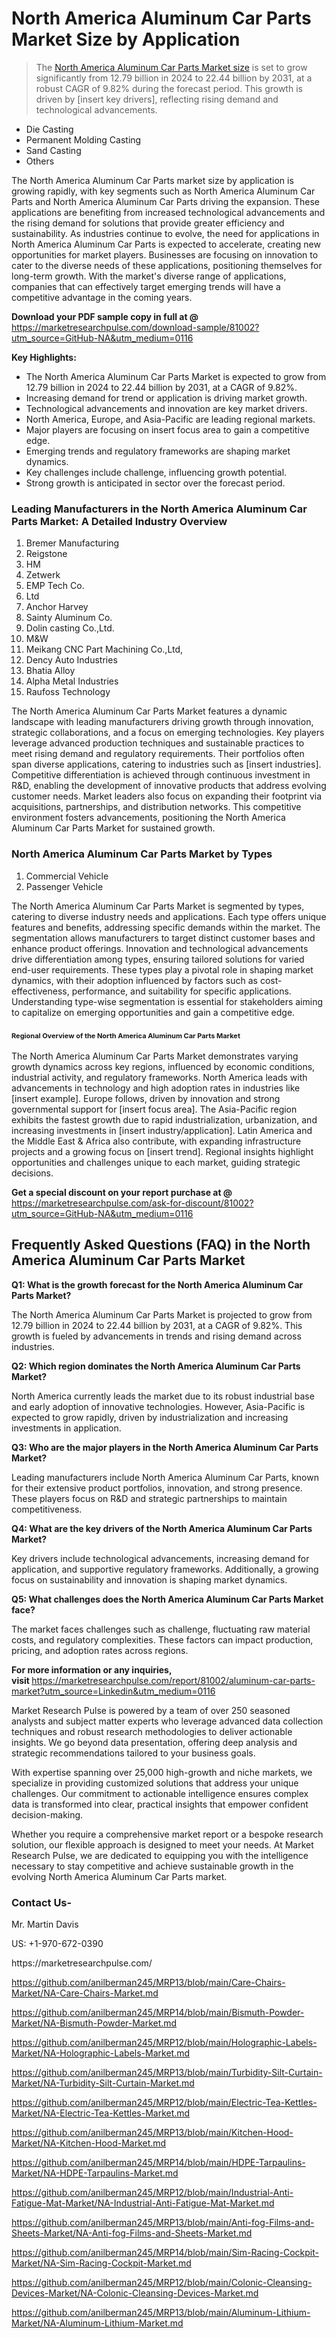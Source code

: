 <h1>North America Aluminum Car Parts Market&nbsp;Size by Application</h1><blockquote><p>The <a href="https://marketresearchpulse.com/download-sample/81002?utm_source=GitHub-NA&amp;utm_medium=0116">North America Aluminum Car Parts Market size</a> is set to grow significantly from 12.79 billion in 2024 to 22.44 billion by 2031, at a robust CAGR of 9.82% during the forecast period. This growth is driven by [insert key drivers], reflecting rising demand and technological advancements.</p></blockquote><ul><li>Die Casting<li> Permanent Molding Casting<li> Sand Casting<li> Others</li></ul><p>The North America Aluminum Car Parts market size by application is growing rapidly, with key segments such as North America Aluminum Car Parts and North America Aluminum Car Parts driving the expansion. These applications are benefiting from increased technological advancements and the rising demand for solutions that provide greater efficiency and sustainability. As industries continue to evolve, the need for applications in North America Aluminum Car Parts is expected to accelerate, creating new opportunities for market players. Businesses are focusing on innovation to cater to the diverse needs of these applications, positioning themselves for long-term growth. With the market's diverse range of applications, companies that can effectively target emerging trends will have a competitive advantage in the coming years.</p><p><strong>Download your PDF sample copy in full at @ </strong><a href="https://marketresearchpulse.com/download-sample/81002?utm_source=GitHub-NA&amp;utm_medium=0116">https://marketresearchpulse.com/download-sample/81002?utm_source=GitHub-NA&amp;utm_medium=0116</a></p><p><strong>Key Highlights: </strong></p><ul><li>The North America Aluminum Car Parts Market is expected to grow from 12.79 billion in 2024 to 22.44 billion by 2031, at a CAGR of 9.82%.</li><li>Increasing demand for trend or application is driving market growth.</li><li>Technological advancements and innovation are key market drivers.</li><li>North America, Europe, and Asia-Pacific are leading regional markets.</li><li>Major players are focusing on insert focus area to gain a competitive edge.</li><li>Emerging trends and regulatory frameworks are shaping market dynamics.</li><li>Key challenges include challenge, influencing growth potential.</li><li>Strong growth is anticipated in sector over the forecast period.</li></ul><h3>Leading Manufacturers in the North America Aluminum Car Parts Market: A Detailed Industry Overview</h3><ol><li>Bremer Manufacturing</li><li>Reigstone</li><li>HM</li><li>Zetwerk</li><li>EMP Tech Co.</li><li>Ltd</li><li>Anchor Harvey</li><li>Sainty Aluminum Co.</li><li>Dolin casting Co.,Ltd.</li><li>M&W</li><li>Meikang CNC Part Machining Co.,Ltd,</li><li>Dency Auto Industries</li><li>Bhatia Alloy</li><li>Alpha Metal Industries</li><li>Raufoss Technology</li></ol><div class="flex max-w-full flex-col flex-grow"><div class="min-h-8 text-message flex w-full flex-col items-end gap-2 whitespace-normal break-words [.text-message+&amp;]:mt-5" dir="auto" data-message-author-role="assistant" data-message-id="fd8432e4-4910-450d-b182-61b7bfb0a01f" data-message-model-slug="gpt-4o"><div class="flex w-full flex-col gap-1 empty:hidden first:pt-[3px]"><div class="markdown prose w-full break-words dark:prose-invert light"><p>The North America Aluminum Car Parts Market features a dynamic landscape with leading manufacturers driving growth through innovation, strategic collaborations, and a focus on emerging technologies. Key players leverage advanced production techniques and sustainable practices to meet rising demand and regulatory requirements. Their portfolios often span diverse applications, catering to industries such as [insert industries]. Competitive differentiation is achieved through continuous investment in R&amp;D, enabling the development of innovative products that address evolving customer needs. Market leaders also focus on expanding their footprint via acquisitions, partnerships, and distribution networks. This competitive environment fosters advancements, positioning the North America Aluminum Car Parts Market for sustained growth.</p></div></div></div></div><h3>North America Aluminum Car Parts Market by Types</h3><ol><li>Commercial Vehicle<li> Passenger Vehicle</li></ol><div class="flex max-w-full flex-col flex-grow"><div class="min-h-8 text-message flex w-full flex-col items-end gap-2 whitespace-normal break-words [.text-message+&amp;]:mt-5" dir="auto" data-message-author-role="assistant" data-message-id="084470be-0bb7-4664-bddf-5156b4f41249" data-message-model-slug="gpt-4o-mini"><div class="flex w-full flex-col gap-1 empty:hidden first:pt-[3px]"><div class="markdown prose w-full break-words dark:prose-invert light"><p>The North America Aluminum Car Parts Market is segmented by types, catering to diverse industry needs and applications. Each type offers unique features and benefits, addressing specific demands within the market. The segmentation allows manufacturers to target distinct customer bases and enhance product offerings. Innovation and technological advancements drive differentiation among types, ensuring tailored solutions for varied end-user requirements. These types play a pivotal role in shaping market dynamics, with their adoption influenced by factors such as cost-effectiveness, performance, and suitability for specific applications. Understanding type-wise segmentation is essential for stakeholders aiming to capitalize on emerging opportunities and gain a competitive edge.</p></div></div></div></div><h3><span style="font-size: 11px;">Regional Overview of the North America Aluminum Car Parts Market</span></h3><div class="flex max-w-full flex-col flex-grow"><div class="min-h-8 text-message flex w-full flex-col items-end gap-2 whitespace-normal break-words [.text-message+&amp;]:mt-5" dir="auto" data-message-author-role="assistant" data-message-id="e9038762-ce64-4e30-91c9-9bd413514231" data-message-model-slug="gpt-4o-mini"><div class="flex w-full flex-col gap-1 empty:hidden first:pt-[3px]"><div class="markdown prose w-full break-words dark:prose-invert light"><p>The North America Aluminum Car Parts Market demonstrates varying growth dynamics across key regions, influenced by economic conditions, industrial activity, and regulatory frameworks. North America leads with advancements in technology and high adoption rates in industries like [insert example]. Europe follows, driven by innovation and strong governmental support for [insert focus area]. The Asia-Pacific region exhibits the fastest growth due to rapid industrialization, urbanization, and increasing investments in [insert industry/application]. Latin America and the Middle East &amp; Africa also contribute, with expanding infrastructure projects and a growing focus on [insert trend]. Regional insights highlight opportunities and challenges unique to each market, guiding strategic decisions.</p></div></div></div></div><p><strong>Get a special discount on your report purchase at @ </strong><a href="https://marketresearchpulse.com/ask-for-discount/81002?utm_source=GitHub-NA&amp;utm_medium=0116">https://marketresearchpulse.com/ask-for-discount/81002?utm_source=GitHub-NA&amp;utm_medium=0116</a></p><h2>Frequently Asked Questions (FAQ) in the North America Aluminum Car Parts Market</h2><p><strong>Q1: What is the growth forecast for the North America Aluminum Car Parts Market?</strong></p><p>The North America Aluminum Car Parts Market is projected to grow from 12.79 billion in 2024 to 22.44 billion by 2031, at a CAGR of 9.82%. This growth is fueled by advancements in trends and rising demand across industries.</p><p><strong>Q2: Which region dominates the North America Aluminum Car Parts Market?</strong></p><p>North America currently leads the market due to its robust industrial base and early adoption of innovative technologies. However, Asia-Pacific is expected to grow rapidly, driven by industrialization and increasing investments in application.</p><p><strong>Q3: Who are the major players in the North America Aluminum Car Parts Market?</strong></p><p>Leading manufacturers include North America Aluminum Car Parts, known for their extensive product portfolios, innovation, and strong presence. These players focus on R&amp;D and strategic partnerships to maintain competitiveness.</p><p><strong>Q4: What are the key drivers of the North America Aluminum Car Parts Market?</strong></p><p>Key drivers include technological advancements, increasing demand for application, and supportive regulatory frameworks. Additionally, a growing focus on sustainability and innovation is shaping market dynamics.</p><p><strong>Q5: What challenges does the North America Aluminum Car Parts Market face?</strong></p><p>The market faces challenges such as challenge, fluctuating raw material costs, and regulatory complexities. These factors can impact production, pricing, and adoption rates across regions.</p><p><strong>For more information or any inquiries, visit&nbsp;</strong><a href="https://marketresearchpulse.com/report/81002/aluminum-car-parts-market?utm_source=Linkedin&utm_medium=0116">https://marketresearchpulse.com/report/81002/aluminum-car-parts-market?utm_source=Linkedin&utm_medium=0116</a></p><p>Market Research Pulse is powered by a team of over 250 seasoned analysts and subject matter experts who leverage advanced data collection techniques and robust research methodologies to deliver actionable insights. We go beyond data presentation, offering deep analysis and strategic recommendations tailored to your business goals.</p><p>With expertise spanning over 25,000 high-growth and niche markets, we specialize in providing customized solutions that address your unique challenges. Our commitment to actionable intelligence ensures complex data is transformed into clear, practical insights that empower confident decision-making.</p><p>Whether you require a comprehensive market report or a bespoke research solution, our flexible approach is designed to meet your needs. At Market Research Pulse, we are dedicated to equipping you with the intelligence necessary to stay competitive and achieve sustainable growth in the evolving North America Aluminum Car Parts market.</p><h3><strong>Contact Us-</strong></h3><p>Mr. Martin Davis</p><p>US: +1-970-672-0390</p><p>https://marketresearchpulse.com/</p><p><a href="https://github.com/anilberman245/MRP13/blob/main/Care-Chairs-Market/NA-Care-Chairs-Market.md">https://github.com/anilberman245/MRP13/blob/main/Care-Chairs-Market/NA-Care-Chairs-Market.md</a></p><p><a href="https://github.com/anilberman245/MRP14/blob/main/Bismuth-Powder-Market/NA-Bismuth-Powder-Market.md">https://github.com/anilberman245/MRP14/blob/main/Bismuth-Powder-Market/NA-Bismuth-Powder-Market.md</a></p><p><a href="https://github.com/anilberman245/MRP12/blob/main/Holographic-Labels-Market/NA-Holographic-Labels-Market.md">https://github.com/anilberman245/MRP12/blob/main/Holographic-Labels-Market/NA-Holographic-Labels-Market.md</a></p><p><a href="https://github.com/anilberman245/MRP13/blob/main/Turbidity-Silt-Curtain-Market/NA-Turbidity-Silt-Curtain-Market.md">https://github.com/anilberman245/MRP13/blob/main/Turbidity-Silt-Curtain-Market/NA-Turbidity-Silt-Curtain-Market.md</a></p><p><a href="https://github.com/anilberman245/MRP12/blob/main/Electric-Tea-Kettles-Market/NA-Electric-Tea-Kettles-Market.md">https://github.com/anilberman245/MRP12/blob/main/Electric-Tea-Kettles-Market/NA-Electric-Tea-Kettles-Market.md</a></p><p><a href="https://github.com/anilberman245/MRP13/blob/main/Kitchen-Hood-Market/NA-Kitchen-Hood-Market.md">https://github.com/anilberman245/MRP13/blob/main/Kitchen-Hood-Market/NA-Kitchen-Hood-Market.md</a></p><p><a href="https://github.com/anilberman245/MRP14/blob/main/HDPE-Tarpaulins-Market/NA-HDPE-Tarpaulins-Market.md">https://github.com/anilberman245/MRP14/blob/main/HDPE-Tarpaulins-Market/NA-HDPE-Tarpaulins-Market.md</a></p><p><a href="https://github.com/anilberman245/MRP12/blob/main/Industrial-Anti-Fatigue-Mat-Market/NA-Industrial-Anti-Fatigue-Mat-Market.md">https://github.com/anilberman245/MRP12/blob/main/Industrial-Anti-Fatigue-Mat-Market/NA-Industrial-Anti-Fatigue-Mat-Market.md</a></p><p><a href="https://github.com/anilberman245/MRP13/blob/main/Anti-fog-Films-and-Sheets-Market/NA-Anti-fog-Films-and-Sheets-Market.md">https://github.com/anilberman245/MRP13/blob/main/Anti-fog-Films-and-Sheets-Market/NA-Anti-fog-Films-and-Sheets-Market.md</a></p><p><a href="https://github.com/anilberman245/MRP14/blob/main/Sim-Racing-Cockpit-Market/NA-Sim-Racing-Cockpit-Market.md">https://github.com/anilberman245/MRP14/blob/main/Sim-Racing-Cockpit-Market/NA-Sim-Racing-Cockpit-Market.md</a></p><p><a href="https://github.com/anilberman245/MRP12/blob/main/Colonic-Cleansing-Devices-Market/NA-Colonic-Cleansing-Devices-Market.md">https://github.com/anilberman245/MRP12/blob/main/Colonic-Cleansing-Devices-Market/NA-Colonic-Cleansing-Devices-Market.md</a></p><p><a href="https://github.com/anilberman245/MRP13/blob/main/Aluminum-Lithium-Market/NA-Aluminum-Lithium-Market.md">https://github.com/anilberman245/MRP13/blob/main/Aluminum-Lithium-Market/NA-Aluminum-Lithium-Market.md</a></p>
